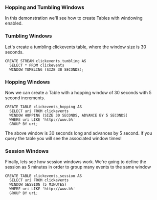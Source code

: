### Hopping and Tumbling Windows

In this demonstration we'll see how to create Tables with windowing enabled.

### Tumbling Windows

Let's create a tumbling clickevents table, where the window size is 30 seconds.

```
CREATE STREAM clickevents_tumbling AS
  SELECT * FROM clickevents
  WINDOW TUMBLING (SIZE 30 SECONDS);
```

### Hopping Windows

Now we can create a Table with a hopping window of 30 seconds with 5 second increments.

```
CREATE TABLE clickevents_hopping AS
  SELECT uri FROM clickevents
  WINDOW HOPPING (SIZE 30 SECONDS, ADVANCE BY 5 SECONDS)
  WHERE uri LIKE 'http://www.b%'
  GROUP BY uri;
```

The above window is 30 seconds long and advances by 5 second. If you query the table you will see
the associated window times!

### Session Windows

Finally, lets see how session windows work. We're going to define the session as 5 minutes in
order to group many events to the same window

```
CREATE TABLE clickevents_session AS
  SELECT uri FROM clickevents
  WINDOW SESSION (5 MINUTES)
  WHERE uri LIKE 'http://www.b%'
  GROUP BY uri;
```



```python

```
